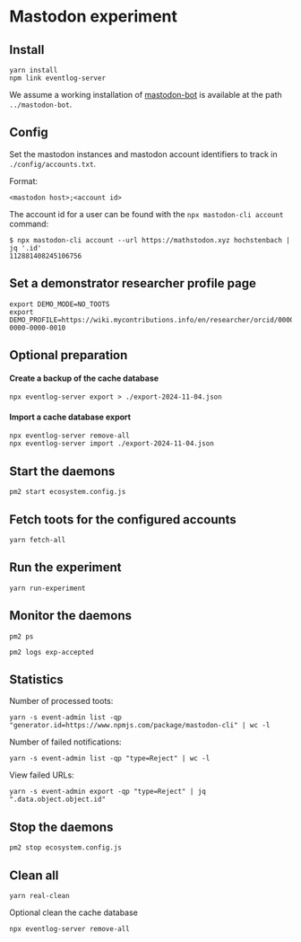 # Mastodon experiment

## Install

```
yarn install
npm link eventlog-server
```

We assume a working installation of [mastodon-bot](https://github.com/MellonScholarlyCommunication/mastodon-bot) is available at the path `../mastodon-bot`.

## Config

Set the mastodon instances and mastodon account identifiers to track in `./config/accounts.txt`.

Format:

```
<mastodon host>;<account id>
```

The account id for a user can be found with the `npx mastodon-cli account` command:

```
$ npx mastodon-cli account --url https://mathstodon.xyz hochstenbach | jq '.id'
112881408245106756
```

## Set a demonstrator researcher profile page

```
export DEMO_MODE=NO_TOOTS
export DEMO_PROFILE=https://wiki.mycontributions.info/en/researcher/orcid/0000-0000-0000-0010
```

## Optional preparation

#### Create a backup of the cache database

```
npx eventlog-server export > ./export-2024-11-04.json
```

#### Import a cache database export

```
npx eventlog-server remove-all
npx eventlog-server import ./export-2024-11-04.json
```

## Start the daemons

```
pm2 start ecosystem.config.js
```

## Fetch toots for the configured accounts

```
yarn fetch-all
```

## Run the experiment

```
yarn run-experiment
```

## Monitor the daemons

```
pm2 ps
```

```
pm2 logs exp-accepted
```

## Statistics

Number of processed toots:

```
yarn -s event-admin list -qp "generator.id=https://www.npmjs.com/package/mastodon-cli" | wc -l
```

Number of failed notifications:

```
yarn -s event-admin list -qp "type=Reject" | wc -l
```

View failed URLs:

```
yarn -s event-admin export -qp "type=Reject" | jq ".data.object.object.id"
```

## Stop the daemons

```
pm2 stop ecosystem.config.js
```

## Clean all

```
yarn real-clean
```

Optional clean the cache database

```
npx eventlog-server remove-all
```